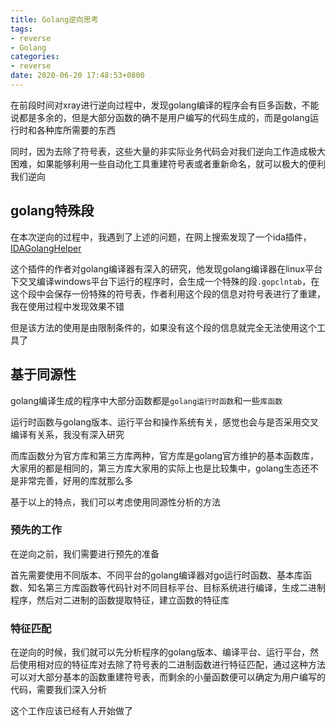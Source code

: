 ```yaml
---
title: Golang逆向思考
tags:
- reverse
- Golang
categories:
- reverse
date: 2020-06-20 17:48:53+0800
---
```


在前段时间对xray进行逆向过程中，发现golang编译的程序会有巨多函数，不能说都是多余的，但是大部分函数的确不是用户编写的代码生成的，而是golang运行时和各种库所需要的东西

同时，因为去除了符号表，这些大量的非实际业务代码会对我们逆向工作造成极大困难，如果能够利用一些自动化工具重建符号表或者重新命名，就可以极大的便利我们逆向

## golang特殊段

在本次逆向的过程中，我遇到了上述的问题，在网上搜索发现了一个ida插件， [IDAGolangHelper](https://github.com/sibears/IDAGolangHelper.git)

这个插件的作者对golang编译器有深入的研究，他发现golang编译器在linux平台下交叉编译windows平台下运行的程序时，会生成一个特殊的段`.gopclntab`，在这个段中会保存一份特殊的符号表，作者利用这个段的信息对符号表进行了重建，我在使用过程中发现效果不错

但是该方法的使用是由限制条件的，如果没有这个段的信息就完全无法使用这个工具了

## 基于同源性

golang编译生成的程序中大部分函数都是`golang运行时函数`和一些`库函数`

运行时函数与golang版本、运行平台和操作系统有关，感觉也会与是否采用交叉编译有关系，我没有深入研究

而库函数分为官方库和第三方库两种，官方库是golang官方维护的基本函数库，大家用的都是相同的，第三方库大家用的实际上也是比较集中，golang生态还不是非常完善，好用的库就那么多

基于以上的特点，我们可以考虑使用同源性分析的方法

### 预先的工作

在逆向之前，我们需要进行预先的准备

首先需要使用不同版本、不同平台的golang编译器对go运行时函数、基本库函数、知名第三方库函数等代码针对不同目标平台、目标系统进行编译，生成二进制程序，然后对二进制的函数提取特征，建立函数的特征库

### 特征匹配

在逆向的时候，我们就可以先分析程序的golang版本、编译平台、运行平台，然后使用相对应的特征库对去除了符号表的二进制函数进行特征匹配，通过这种方法可以对大部分基本的函数重建符号表，而剩余的小量函数便可以确定为用户编写的代码，需要我们深入分析

这个工作应该已经有人开始做了
